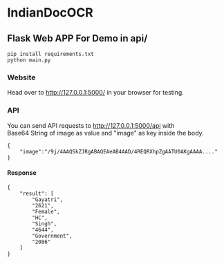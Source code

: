 # IndianDocOCR

## Flask Web APP For Demo in api/ 

```
pip install requirements.txt
python main.py
```
### Website

Head over to http://127.0.0.1:5000/ in your browser for testing.


### API

You can send API requests to http://127.0.0.1:5000/api with <br>
Base64 String of image as value and "image" as key inside the body.

```
{
    "image":"/9j/4AAQSkZJRgABAQEAeAB4AAD/4REQRXhpZgAATU0AKgAAAA...."
}
```

#### Response
```
{
    "result": [
        "Gayatri",
        "2621",
        "Female",
        "HC",
        "Singh",
        "4644",
        "Government",
        "2086"
    ]
}
```



